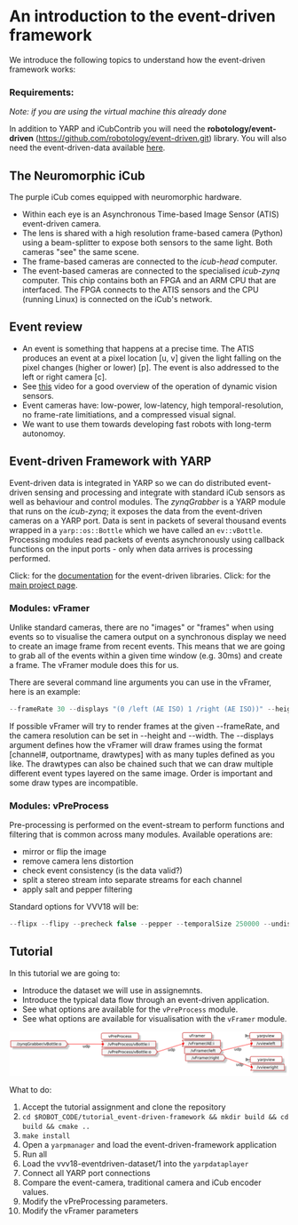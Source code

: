 # An introduction to the event-driven framework
We introduce the following topics to understand how the event-driven framework works:

### Requirements:
_Note: if you are using the virtual machine this already done_

In addition to YARP and iCubContrib you will need the **robotology/event-driven** (https://github.com/robotology/event-driven.git) library. You will also need the event-driven-data available [here](https://figshare.com/s/0abd8f18312bec15b121).


## The Neuromorphic iCub
The purple iCub comes equipped with neuromorphic hardware.
- Within each eye is an Asynchronous Time-based Image Sensor (ATIS) event-driven camera.
- The lens is shared with a high resolution frame-based camera (Python) using a beam-splitter to expose both sensors to the same light. Both cameras "see" the same scene.
- The frame-based cameras are connected to the _icub-head_ computer.
- The event-based cameras are connected to the specialised _icub-zynq_ computer. This chip contains both an FPGA and an ARM CPU that are interfaced. The FPGA connects to the ATIS sensors and the CPU (running Linux) is connected on the iCub's network.

## Event review
- An event is something that happens at a precise time. The ATIS produces an event at a pixel location [u, v] given the light falling on the pixel changes (higher or lower) [p]. The event is also addressed to the left or right camera [c].
- See [this](https://www.youtube.com/watch?v=kPCZESVfHoQ) video for a good overview of the operation of dynamic vision sensors.
- Event cameras have: low-power, low-latency, high temporal-resolution, no frame-rate limitiations, and a compressed visual signal.
- We want to use them towards developing fast robots with long-term autonomoy.

## Event-driven Framework with YARP
Event-driven data is integrated in YARP so we can do distributed event-driven sensing and processing and integrate with standard iCub sensors as well as behaviour and control modules. The *zynqGrabber* is a YARP module that runs on the _icub-zynq_; it exposes the data from the event-driven cameras on a YARP port. Data is sent in packets of several thousand events wrapped in a ``yarp::os::Bottle`` which we have called an ``ev::vBottle``. Processing modules read packets of events asynchronously using callback functions on the input ports - only when data arrives is processing performed. 

Click: for the [documentation](http://robotology.github.io/event-driven/doxygen/doc/html/index.html) for the event-driven libraries.
Click: for the [main project page](https://github.com/robotology/event-driven).

### Modules: vFramer
Unlike standard cameras, there are no "images" or "frames" when using events so to visualise the camera output on a synchronous display we need to create an image frame from recent events. This means that we are going to grab all of the events within a given time window (e.g. 30ms) and create a frame. The vFramer module does this for us. 

There are several command line arguments you can use in the vFramer, here is an example:

```javascript
--frameRate 30 --displays "(0 /left (AE ISO) 1 /right (AE ISO))" --height 240 --width 304
```
If possible vFramer will try to render frames at the given --frameRate, and the camera resolution can be set in --height and --width. The --displays argument defines how the vFramer will draw frames using the format [channel#, outportname, drawtypes] with as many tuples defined as you like. The drawtypes can also be chained such that we can draw multiple different event types layered on the same image. Order is important and some draw types are incompatible.

### Modules: vPreProcess

Pre-processing is performed on the event-stream to perform functions and filtering that is common across many modules. Available operations are:
- mirror or flip the image
- remove camera lens distortion
- check event consistency (is the data valid?)
- split a stereo stream into separate streams for each channel
- apply salt and pepper filtering

Standard options for VVV18 will be:
```javascript
--flipx --flipy --precheck false --pepper --temporalSize 250000 --undistort false
```

## Tutorial
In this tutorial we are going to:
- Introduce the dataset we will use in assignemnts.
- Introduce the typical data flow through an event-driven application.
- See what options are available for the ``vPreProcess`` module.
- See what options are available for visualisation with the ``vFramer`` module.

![Application Layout](https://github.com/vvv-school/tutorial_event-driven-framework/blob/master/misc/app_event-driven-framework.png "Application Layout")

What to do:
1. Accept the tutorial assignment and clone the repository
1. ``cd $ROBOT_CODE/tutorial_event-driven-framework && mkdir build && cd build && cmake ..``
1. ``make install``
2. Open a ``yarpmanager`` and load the event-driven-framework application
3. Run all
4. Load the vvv18-eventdriven-dataset/1 into the ``yarpdataplayer``
5. Connect all YARP port connections
6. Compare the event-camera, traditional camera and iCub encoder values.
7. Modify the vPreProcessing parameters.
7. Modify the vFramer parameters


